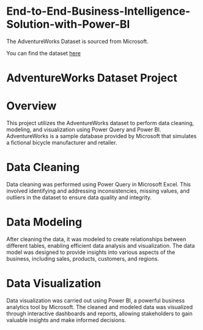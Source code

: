 # End-to-End-Business-Intelligence-Solution-with-Power-BI
The AdventureWorks Dataset is sourced from Microsoft.

You can find the dataset [here](https://learn.microsoft.com/en-us/sql/samples/adventureworks-install-configure?view=sql-server-ver16&tabs=ssms)

# AdventureWorks Dataset Project

# Overview

This project utilizes the AdventureWorks dataset to perform data cleaning, modeling, and visualization using Power Query and Power BI. AdventureWorks is a sample database provided by Microsoft that simulates a fictional bicycle manufacturer and retailer.

# Data Cleaning

Data cleaning was performed using Power Query in Microsoft Excel. This involved identifying and addressing inconsistencies, missing values, and outliers in the dataset to ensure data quality and integrity.

# Data Modeling

After cleaning the data, it was modeled to create relationships between different tables, enabling efficient data analysis and visualization. The data model was designed to provide insights into various aspects of the business, including sales, products, customers, and regions.

# Data Visualization

Data visualization was carried out using Power BI, a powerful business analytics tool by Microsoft. The cleaned and modeled data was visualized through interactive dashboards and reports, allowing stakeholders to gain valuable insights and make informed decisions.
